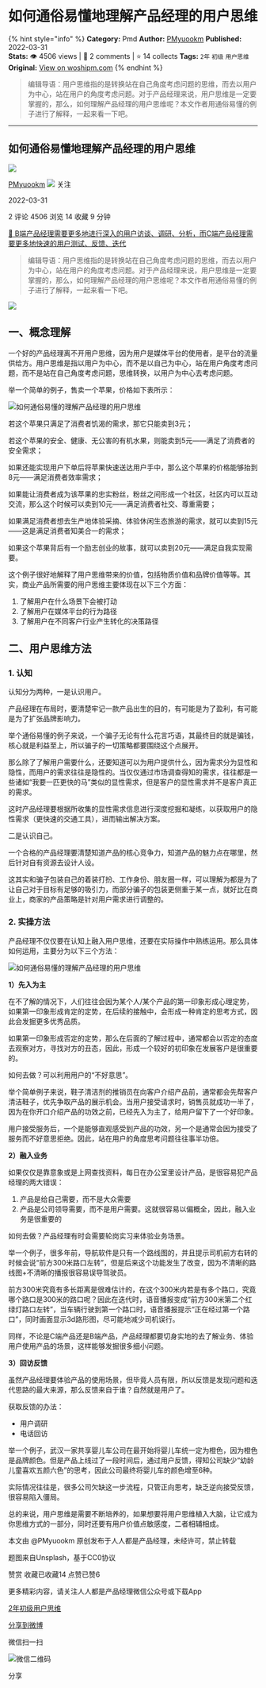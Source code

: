 # 如何通俗易懂地理解产品经理的用户思维
{% hint style="info" %}
**Category:** Pmd
**Author:** [PMyuookm](https://www.woshipm.com/u/1360721)
**Published:** 2022-03-31  
**Stats:** 👁️ 4506 views | 💬 2 comments | ⭐ 14 collects
**Tags:** `2年` `初级` `用户思维`
**Original:** [View on woshipm.com](https://www.woshipm.com/pmd/5374510.html)
{% endhint %}
> 编辑导语：用户思维指的是转换站在自己角度考虑问题的思维，而去以用户为中心，站在用户的角度考虑问题。对于产品经理来说，用户思维是一定要掌握的，那么，如何理解产品经理的用户思维呢？本文作者用通俗易懂的例子进行了解释，一起来看一下吧。

---

## 如何通俗易懂地理解产品经理的用户思维

[![](https://static.woshipm.com/WX_U_202112_20211204095638_8081.jpg?imageView2/1/w/72/h/72/q/100)](https://www.woshipm.com/u/1360721)

[PMyuookm](https://www.woshipm.com/u/1360721) ![](https://static.woshipm.com/tag/1101_1@2x.png) 关注

2022-03-31

2 评论 4506 浏览 14 收藏 9 分钟

[🔗 B端产品经理需要更多地进行深入的用户访谈、调研、分析，而C端产品经理需要更多地快速的用户测试、反馈、迭代](https://ke.qidianla.com/courses/bcpm)

> 编辑导语：用户思维指的是转换站在自己角度考虑问题的思维，而去以用户为中心，站在用户的角度考虑问题。对于产品经理来说，用户思维是一定要掌握的，那么，如何理解产品经理的用户思维呢？本文作者用通俗易懂的例子进行了解释，一起来看一下吧。

![](https://image.woshipm.com/wp-files/2022/03/576bdfFsoomnbgmUr6u1.jpg)

## 一、概念理解

一个好的产品经理离不开用户思维，因为用户是媒体平台的使用者，是平台的流量供给方。用户思维是指以用户为中心，而不是以自己为中心，站在用户角度考虑问题，而不是站在自己角度考虑问题，思维转换，以用户为中心去考虑问题。

举一个简单的例子，售卖一个苹果，价格如下表所示：

![如何通俗易懂的理解产品经理的用户思维](https://image.woshipm.com/wp-files/2022/03/TWsxkhcPOnbn45mVcSE3.png)

若这个苹果只满足了消费者饥渴的需求，那它只能卖到3元；

若这个苹果的安全、健康、无公害的有机水果，则能卖到5元——满足了消费者的安全需求；

如果还能实现用户下单后将苹果快速送达用户手中，那么这个苹果的价格能够抬到8元——满足消费者效率需求；

如果能让消费者成为该苹果的忠实粉丝，粉丝之间形成一个社区，社区内可以互动交流，那么这个时候可以卖到10元——满足消费者社交、尊重需要；

如果满足消费者想去生产地体验采摘、体验休闲生态旅游的需求，就可以卖到15元——这是满足消费者知美合一的需求；

如果这个苹果背后有一个励志创业的故事，就可以卖到20元——满足自我实现需要。

这个例子很好地解释了用户思维带来的价值，包括物质价值和品牌价值等等。其实，商业产品所需要的用户思维主要体现在以下三个方面：

1.  了解用户在什么场景下会被打动
2.  了解用户在媒体平台的行为路径
3.  了解用户在不同客户行业产生转化的决策路径

## 二、用户思维方法

### 1\. 认知

认知分为两种，一是认识用户。

产品经理在布局时，要清楚牢记一款产品出生的目的，有可能是为了盈利，有可能是为了扩张品牌影响力。

举个通俗易懂的例子来说，一个骗子无论有什么花言巧语，其最终目的就是骗钱，核心就是利益至上，所以骗子的一切策略都要围绕这个点展开。

那么除了了解用户需要什么，还要知道可以为用户提供什么，因为需求分为显性和隐性，而用户的需求往往是隐性的。当仅仅通过市场调查得知的需求，往往都是一些诸如“我要一匹更快的马”类似的显性需求，但是客户的显性需求并不是客户真正的需求。

这时产品经理要根据所收集的显性需求信息进行深度挖掘和凝练，以获取用户的隐性需求（更快速的交通工具），进而输出解决方案。

二是认识自己。

一个合格的产品经理要清楚知道产品的核心竞争力，知道产品的魅力点在哪里，然后针对自有资源去设计人设。

这其实和骗子包装自己的着装打扮、工作身份、朋友圈一样，可以理解为都是为了让自己对于目标有足够的吸引力，而部分骗子的包装更侧重于某一点，就好比在商业上，商家的产品策略是针对用户需求进行调整的。

### 2\. 实操方法

产品经理不仅仅要在认知上融入用户思维，还要在实际操作中熟练运用。那么具体如何运用，主要分为以下三个方法：

![如何通俗易懂的理解产品经理的用户思维](https://image.woshipm.com/wp-files/2022/03/0jhIQEfrbm3BfKdeb0F9.png)

**1）先入为主**

在不了解的情况下，人们往往会因为某个人/某个产品的第一印象形成心理定势，如果第一印象形成肯定的定势，在后续的接触中，会形成一种肯定的思考方式，因此会发掘更多优秀品质。

如果第一印象形成否定的定势，那么在后面的了解过程中，通常都会以否定的态度去观察对方，寻找对方的丑态，因此，形成一个较好的初印象在发展客户是很重要的。

如何去做？可以利用用户的“不好意思”。

举个简单例子来说，鞋子清洁剂的推销员在向客户介绍产品前，通常都会先帮客户清洁鞋子，优先争取产品的展示机会。当用户接受请求时，销售员就成功一半了，因为在你开口介绍产品的功效之前，已经先入为主了，给用户留下了一个好印象。

用户接受服务后，一个是能够直观感受到产品的功效，另一个是通常会因为接受了服务而不好意思拒绝。因此，站在用户的角度思考问题往往事半功倍。

**2）融入业务**

如果仅仅是靠意象或是上网查找资料，每日在办公室里设计产品，是很容易犯产品经理的两大错误：

1.  产品是给自己需要，而不是大众需要
2.  产品是公司领导需要，而不是用户需要。这就很容易以偏概全，因此，融入业务是很重要的

如何去做？产品经理有时会需要轮岗实习来体验业务场景。

举一个例子，很多年前，导航软件是只有一个路线图的，并且提示司机前方右转的时候会说“前方300米路口左转”，但是后来这个功能发生了改变，因为不清晰的路线图+不清晰的播报很容易误导驾驶员。

前方300米究竟有多长距离是很难估计的，在这个300米内若是有多个路口，究竟哪个路口是300米的路口呢？因此在迭代时，语音播报变成“前方300米第二个红绿灯路口左转”，当车辆行驶到第一个路口时，语音播报提示“正在经过第一个路口”，同时画面显示3d路形图，尽可能地减少司机误行。

同样，不论是C端产品还是B端产品，产品经理都要切身实地的去了解业务、体验用户使用产品的场景，这样能够发掘很多细小问题。

**3）回访反馈**

虽然产品经理要体验产品的使用场景，但毕竟人员有限，所以反馈是发现问题和迭代思路的最大来源，那么反馈来自于谁？自然就是用户了。

获取反馈的办法：

*   用户调研
*   电话回访

举一个例子，武汉一家共享婴儿车公司在最开始将婴儿车统一定为橙色，因为橙色是品牌颜色。但是产品上线过了一段时间后，通过用户反馈，得知公司缺少“幼龄儿童喜欢五颜六色”的思考，因此公司最终将婴儿车的颜色增至6种。

实际情况往往是，很多公司欠缺这一步流程，只管正向思考，缺乏逆向接受反馈，很容易陷入僵局。

总的来说，用户思维是需要不断培养的，如果想要将用户思维植入大脑，让它成为你思维方式的一部分，同时还要有用户价值点敏感度，二者相辅相成。

本文由 @PMyuookm 原创发布于人人都是产品经理，未经许可，禁止转载

题图来自Unsplash，基于CC0协议

赞赏 收藏已收藏14 点赞已赞6

更多精彩内容，请关注人人都是产品经理微信公众号或下载App

[2年](https://www.woshipm.com/tag/2%e5%b9%b4)[初级](https://www.woshipm.com/tag/%e5%88%9d%e7%ba%a7)[用户思维](https://www.woshipm.com/tag/%e7%94%a8%e6%88%b7%e6%80%9d%e7%bb%b4)

[分享到微博](https://service.weibo.com/share/share.php?appkey=2775287854&title=如何通俗易懂地理解产品经理的用户思维&url=https://www.woshipm.com/pmd/5374510.html&pic=https://image.woshipm.com/wp-files/2022/03/576bdfFsoomnbgmUr6u1.jpg)

微信扫一扫

![微信二维码](https://api.pwmqr.com/qrcode/create/?url=https://www.woshipm.com/pmd/5374510.html)

分享